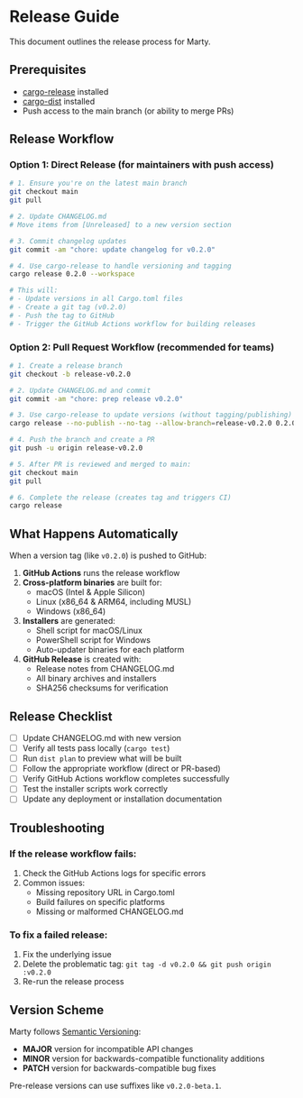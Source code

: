 # Release Guide

This document outlines the release process for Marty.

## Prerequisites

- [cargo-release](https://github.com/crate-ci/cargo-release) installed
- [cargo-dist](https://github.com/axodotdev/cargo-dist) installed
- Push access to the main branch (or ability to merge PRs)

## Release Workflow

### Option 1: Direct Release (for maintainers with push access)

```bash
# 1. Ensure you're on the latest main branch
git checkout main
git pull

# 2. Update CHANGELOG.md
# Move items from [Unreleased] to a new version section

# 3. Commit changelog updates
git commit -am "chore: update changelog for v0.2.0"

# 4. Use cargo-release to handle versioning and tagging
cargo release 0.2.0 --workspace

# This will:
# - Update versions in all Cargo.toml files
# - Create a git tag (v0.2.0)
# - Push the tag to GitHub
# - Trigger the GitHub Actions workflow for building releases
```

### Option 2: Pull Request Workflow (recommended for teams)

```bash
# 1. Create a release branch
git checkout -b release-v0.2.0

# 2. Update CHANGELOG.md and commit
git commit -am "chore: prep release v0.2.0"

# 3. Use cargo-release to update versions (without tagging/publishing)
cargo release --no-publish --no-tag --allow-branch=release-v0.2.0 0.2.0

# 4. Push the branch and create a PR
git push -u origin release-v0.2.0

# 5. After PR is reviewed and merged to main:
git checkout main
git pull

# 6. Complete the release (creates tag and triggers CI)
cargo release
```

## What Happens Automatically

When a version tag (like `v0.2.0`) is pushed to GitHub:

1. **GitHub Actions** runs the release workflow
2. **Cross-platform binaries** are built for:
   - macOS (Intel & Apple Silicon)
   - Linux (x86_64 & ARM64, including MUSL)
   - Windows (x86_64)
3. **Installers** are generated:
   - Shell script for macOS/Linux
   - PowerShell script for Windows
   - Auto-updater binaries for each platform
4. **GitHub Release** is created with:
   - Release notes from CHANGELOG.md
   - All binary archives and installers
   - SHA256 checksums for verification

## Release Checklist

- [ ] Update CHANGELOG.md with new version
- [ ] Verify all tests pass locally (`cargo test`)
- [ ] Run `dist plan` to preview what will be built
- [ ] Follow the appropriate workflow (direct or PR-based)
- [ ] Verify GitHub Actions workflow completes successfully
- [ ] Test the installer scripts work correctly
- [ ] Update any deployment or installation documentation

## Troubleshooting

### If the release workflow fails:

1. Check the GitHub Actions logs for specific errors
2. Common issues:
   - Missing repository URL in Cargo.toml
   - Build failures on specific platforms
   - Missing or malformed CHANGELOG.md

### To fix a failed release:

1. Fix the underlying issue
2. Delete the problematic tag: `git tag -d v0.2.0 && git push origin :v0.2.0`
3. Re-run the release process

## Version Scheme

Marty follows [Semantic Versioning](https://semver.org/):

- **MAJOR** version for incompatible API changes
- **MINOR** version for backwards-compatible functionality additions
- **PATCH** version for backwards-compatible bug fixes

Pre-release versions can use suffixes like `v0.2.0-beta.1`.